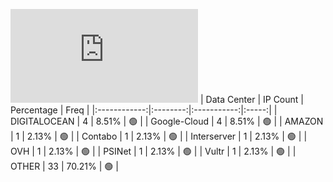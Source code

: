 ![Diagramm](https://github.com/obajay/StateSync-snapshots/blob/main/Projects/Likecoin/1/README.md)
| Data Center | IP Count | Percentage | Freq |
|:------------:|:--------:|:-----------:|:-----:|
| DIGITALOCEAN | 4 | 8.51% | 🟢 |
| Google-Cloud | 4 | 8.51% | 🟢 |
| AMAZON | 1 | 2.13% | 🟢 |
| Contabo | 1 | 2.13% | 🟢 |
| Interserver | 1 | 2.13% | 🟢 |
| OVH | 1 | 2.13% | 🟢 |
| PSINet | 1 | 2.13% | 🟢 |
| Vultr | 1 | 2.13% | 🟢 |
| OTHER | 33 | 70.21% | 🟢 |